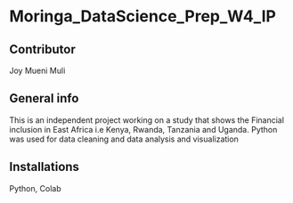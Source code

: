 # Moringa_DataScience_Prep_W4_IP
## Contributor
Joy Mueni Muli
## General info
This is an independent project working on a study that shows the Financial inclusion in East Africa i.e Kenya, Rwanda, Tanzania and Uganda.
Python was used for data cleaning
and data analysis and visualization
## Installations
Python, Colab 
